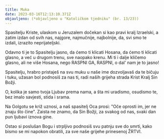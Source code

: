 ```yaml
---
title: Muka
date: 2023-03-16T12:13:10.371Z
objavljeno: (*objavljeno u "Katoličkom tjedniku" (br. 13/23))
---
```

Spasitelju Kriste,
ulaskom u Jeruzalem dočekan si kao pravi kralj Izraelski,
a zatim izdan od svih nas,
najgore, najmučnije, najbolnije,
da, svi smo te izdali, izrazito neprijateljski.

Odavno ti je to Spasitelju jasno,
da ćemo ti klicati Hosana, da ćemo ti klicati glasno,
a već u drugom trenu,
sve naopako krenu.
Mi ti i dalje kličemo glasno,
ali ne više Hosana,
nego RASPNI GA, RASPNI,
o dal' nam je to jasno!

Spasitelju, hrabro pristaješ na svu muku u naše ime dozvoljavaš da te bičuju i tuku, užasan bol podnosiš za nas ti,
radi naših grijeha strada
Krist Kralj Sin Božji.

O, kolika je samo tvoja Ljubav prema nama,
a šta mi uradismo, osudismo te,
bez imalo savjesti, stida i srama.

Na Golgotu se križ uznosi,
a naš spasitelj Oca prosi:
"Oče oprosti im, jer ne znaju što čine".
Zaista ne znamo, da Sin Božji,
za svakog od nas,
svaki dan pun ljubavi iznova gine.

Ostao si poslušan Bogu
i strpljivo podnosiš svu patnju
sve do smrti,
kako bismo se mi napokon obratili,
za sve naše grijehe prinesenoj ŽRTVI.